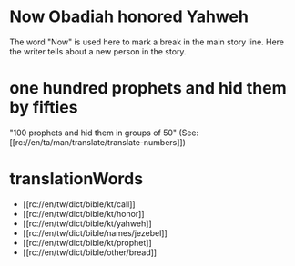 # Now Obadiah honored Yahweh

The word "Now" is used here to mark a break in the main story line. Here the writer tells about a new person in the story.

# one hundred prophets and hid them by fifties

"100 prophets and hid them in groups of 50" (See: [[rc://en/ta/man/translate/translate-numbers]])

# translationWords

* [[rc://en/tw/dict/bible/kt/call]]
* [[rc://en/tw/dict/bible/kt/honor]]
* [[rc://en/tw/dict/bible/kt/yahweh]]
* [[rc://en/tw/dict/bible/names/jezebel]]
* [[rc://en/tw/dict/bible/kt/prophet]]
* [[rc://en/tw/dict/bible/other/bread]]